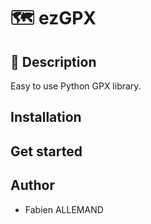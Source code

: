 # 🗺️ ezGPX

## 🔎 Description
Easy to use Python GPX library.

## Installation

## Get started

## Author
- Fabien ALLEMAND
